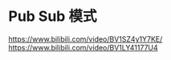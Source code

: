 # Pub Sub 模式

https://www.bilibili.com/video/BV1SZ4y1Y7KE/
https://www.bilibili.com/video/BV1LY41177U4
